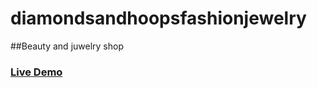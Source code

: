 # diamondsandhoopsfashionjewelry
##Beauty and juwelry shop
### <a href="https://rezwananitu.github.io/diamondsandhoopsfashionjewelry">Live Demo</a>
